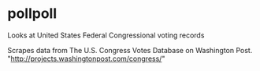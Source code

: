 # pollpoll
Looks at United States Federal Congressional voting records

Scrapes data from The U.S. Congress Votes Database on Washington Post.
"http://projects.washingtonpost.com/congress/"
